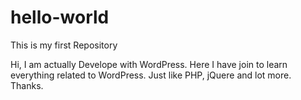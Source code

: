 # hello-world
This is my first Repository

Hi,
I am actually Develope with WordPress. Here I have join to learn everything related to WordPress. Just like PHP, jQuere and lot more. Thanks.
